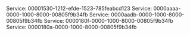 Service:
00001530-1212-efde-1523-785feabcd123
Service:
0000aaaa-0000-1000-8000-00805f9b34fb
Service:
0000aadb-0000-1000-8000-00805f9b34fb
Service:
0000180f-0000-1000-8000-00805f9b34fb
Service:
0000180a-0000-1000-8000-00805f9b34fb